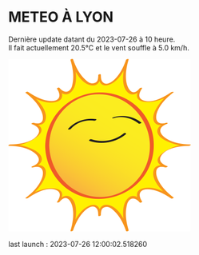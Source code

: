 # METEO À LYON

Dernière update datant du 2023-07-26 à 10 heure.  
Il fait actuellement 20.5°C et le vent souffle à 5.0 km/h.      

![](./.github/sun.png)

last launch : 2023-07-26 12:00:02.518260
